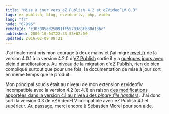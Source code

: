 ```yaml
---
title: "Mise à jour vers eZ Publish 4.2 et eZVideoFLV 0.3"
tags: ez publish, blog, ezvideoflv, php, vidéo
lang: "fr"
node: "67996"
remoteId: "c30c805ed25091ff55703c8fb38d13bc"
published: 2009-10-04T22:33:55+02:00
updated: 2016-02-09 08:21
---
```


J'ai finalement pris mon courage à deux mains et j'ai migré [pwet.fr](/) de la
version 4.0.1 à la version 4.2.0 d'[eZ Publish](/tag/ez-publish) sortie il y a
[quelques jours avec plein
d'améliorations](https://github.com/ezsystems/ezpublish-legacy/blob/master/doc/changelogs/4.2/CHANGELOG-4.1.0-to-4.2.0). Au
niveau de la migration d'eZ Publish, rien de bien compliqué surtout que pour une
fois, la documentation de mise à
jour sort en même temps que le produit.


Mon principal soucis était au niveau de mon extension
ezvideoflv incompatible avec la version 4.2
(et 4.1) en raison [des modifications apportées dans la version 4.1 au niveau
des *binary file
handlers*](https://github.com/ezsystems/ezpublish-legacy/blob/master/doc/changelogs/4.1/CHANGELOG-4.0.0-to-4.1.0).
J'ai donc sorti la version 0.3 de
eZVideoFLV
compatible avec eZ Publish 4.1 et supérieur. Au passage, merci encore à
Sébastien Morel pour son aide.
